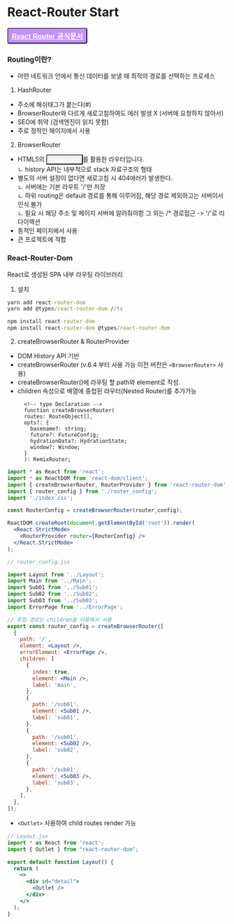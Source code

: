 # React-Router Start

<button style="border-radius:4px;background:#c191ff;display:inline-block;padding:4px 8px;"><a href="I" style="color:#fff;font-size:1rem;font-weight:800;">React Router 공식문서</a></button>

### Routing이란?

- 어떤 네트워크 안에서 통신 데이터를 보낼 때 최적의 경로를 선택하는 프로세스

1. HashRouter

- 주소에 해쉬태그가 붙는다(#)
- BrowserRouter와 다르게 새로고침하여도 에러 발생 X
  (서버에 요청하지 않아서)
- SEO에 취약 (검색엔진이 읽지 못함)
- 주로 정적인 페이지에서 사용

2. BrowserRouter

- HTML5의 <button style="border-radius:2px;background:##c191ff;display:inline-block;padding:2px 8px;"><a href="https://developer.mozilla.org/ko/docs/Web/API/History_API" style="color:#fff;">history API</a></button>를 활용한 라우터입니다. <br>
  ㄴ history API는 내부적으로 stack 자료구조의 형태 <br>
- 별도의 서버 설정이 없다면 새로고침 시 404에러가 발생한다. <br>
  ㄴ 서버에는 기본 라우트 '/'만 저장 <br>
  ㄴ 하위 routing은 default 경로를 통해 이루어짐, 해당 경로 제외하고는 서버이서 인식 불가 <br>
  ㄴ 필요 시 해당 주소 및 페이지 서버에 알려줘야함 그 외는 /\* 경로접근 -> '/'로 리다이렉션
- 동적인 페이지에서 사용
- 큰 프로젝트에 적합

### React-Router-Dom

React로 생성된 SPA 내부 라우팅 라이브러리

1. 설치

```cmd
yarn add react-router-dom
yarn add @types/react-router-dom //ts

npm install react-router-dom
npm install react-router-dom @types/react-router-dom
```

2. createBrowserRouter & RouterProvider
- DOM History API 기반
- createBrowserRouter (v.6.4 부터 사용 가능 이전 버전은 `<BrowserRouter>` 사용) <br>
- createBrowserRouter()에 라우팅 할 path와 element로 작성. <br>
- children 속성으로 배열에 중첩된 라우터(Nested Router)를 추가가능<br>
  ```
    <!-- type Declaration -->
    function createBrowserRouter(
    routes: RouteObject[],
    opts?: {
      basename?: string;
      future?: FutureConfig;
      hydrationData?: HydrationState;
      window?: Window;
    }
    ): RemixRouter;
  ```


```jsx
import * as React from 'react';
import * as ReactDOM from 'react-dom/client';
import { createBrowserRouter, RouterProvider } from 'react-router-dom';
import { router_config } from './router_config';
import './index.css';

const RouterConfig = createBrowserRouter(router_config);

ReactDOM.createRoot(document.getElementById('root')).render(
  <React.StrictMode>
    <RouterProvider router={RouterConfig} />
  </React.StrictMode>
);

```

```jsx
// router_config.jsx

import Layout from '../Layout';
import Main from '../Main';
import Sub01 from '../Sub01';
import Sub02 from '../Sub02';
import Sub03 from '../Sub03';
import ErrorPage from '../ErrorPage';

// 중첩 경로는 children을 이용해서 사용
export const router_config = createBrowserRouter([
  {
    path: '/',
    element: <Layout />,
    errorElement: <ErrorPage />,
    children: [
      {
        index: true,
        element: <Main />,
        label: 'main',
      },
      {
        path: '/sub01',
        element: <Sub01 />,
        label: 'sub01',
      },
      {
        path: '/sub01',
        element: <Sub02 />,
        label: 'sub02',
      },
      {
        path: '/sub01',
        element: <Sub03 />,
        label: 'sub03',
      },
    ],
  },
]);
```

- `<Outlet>` 사용하여 child routes render 가능

```jsx
// Layout.jsx
import * as React from 'react';
import { Outlet } from "react-router-dom";

export default function Layout() {
  return (
    <>
      <div id="detail">
        <Outlet />
      </div>
    </>
  );
}
```